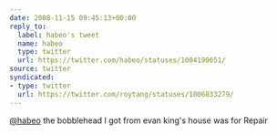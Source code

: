 ```yaml
---
date: 2008-11-15 09:45:13+00:00
reply_to:
  label: habeo's tweet
  name: habeo
  type: twitter
  url: https://twitter.com/habeo/statuses/1004190651/
source: twitter
syndicated:
- type: twitter
  url: https://twitter.com/roytang/statuses/1006833279/
---
```


[@habeo](https://twitter.com/habeo/) the bobblehead I got from evan king's house was for Repair